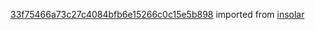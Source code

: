 [33f75466a73c27c4084bfb6e15266c0c15e5b898](https://github.com/insolar/insolar/commit/33f75466a73c27c4084bfb6e15266c0c15e5b898) imported from [insolar](https://github.com/insolar/insolar)

